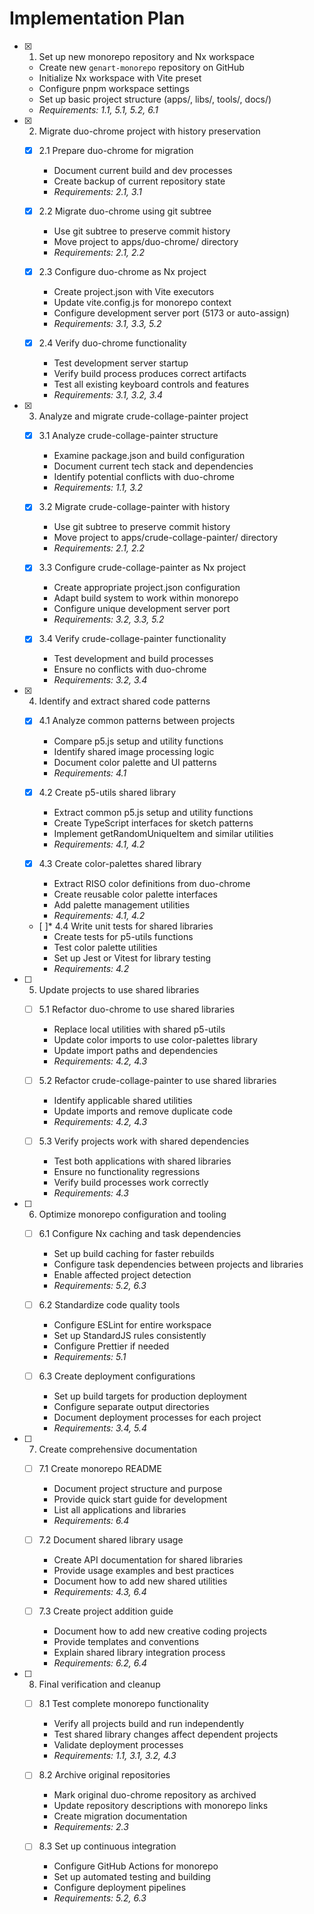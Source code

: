 # Implementation Plan

- [x] 1. Set up new monorepo repository and Nx workspace
  - Create new `genart-monorepo` repository on GitHub
  - Initialize Nx workspace with Vite preset
  - Configure pnpm workspace settings
  - Set up basic project structure (apps/, libs/, tools/, docs/)
  - _Requirements: 1.1, 5.1, 5.2, 6.1_

- [x] 2. Migrate duo-chrome project with history preservation
  - [x] 2.1 Prepare duo-chrome for migration
    - Document current build and dev processes
    - Create backup of current repository state
    - _Requirements: 2.1, 3.1_
  
  - [x] 2.2 Migrate duo-chrome using git subtree
    - Use git subtree to preserve commit history
    - Move project to apps/duo-chrome/ directory
    - _Requirements: 2.1, 2.2_
  
  - [x] 2.3 Configure duo-chrome as Nx project
    - Create project.json with Vite executors
    - Update vite.config.js for monorepo context
    - Configure development server port (5173 or auto-assign)
    - _Requirements: 3.1, 3.3, 5.2_
  
  - [x] 2.4 Verify duo-chrome functionality
    - Test development server startup
    - Verify build process produces correct artifacts
    - Test all existing keyboard controls and features
    - _Requirements: 3.1, 3.2, 3.4_

- [x] 3. Analyze and migrate crude-collage-painter project
  - [x] 3.1 Analyze crude-collage-painter structure
    - Examine package.json and build configuration
    - Document current tech stack and dependencies
    - Identify potential conflicts with duo-chrome
    - _Requirements: 1.1, 3.2_
  
  - [x] 3.2 Migrate crude-collage-painter with history
    - Use git subtree to preserve commit history
    - Move project to apps/crude-collage-painter/ directory
    - _Requirements: 2.1, 2.2_
  
  - [x] 3.3 Configure crude-collage-painter as Nx project
    - Create appropriate project.json configuration
    - Adapt build system to work within monorepo
    - Configure unique development server port
    - _Requirements: 3.2, 3.3, 5.2_
  
  - [x] 3.4 Verify crude-collage-painter functionality
    - Test development and build processes
    - Ensure no conflicts with duo-chrome
    - _Requirements: 3.2, 3.4_

- [x] 4. Identify and extract shared code patterns
  - [x] 4.1 Analyze common patterns between projects
    - Compare p5.js setup and utility functions
    - Identify shared image processing logic
    - Document color palette and UI patterns
    - _Requirements: 4.1_
  
  - [x] 4.2 Create p5-utils shared library
    - Extract common p5.js setup and utility functions
    - Create TypeScript interfaces for sketch patterns
    - Implement getRandomUniqueItem and similar utilities
    - _Requirements: 4.1, 4.2_
  
  - [x] 4.3 Create color-palettes shared library
    - Extract RISO color definitions from duo-chrome
    - Create reusable color palette interfaces
    - Add palette management utilities
    - _Requirements: 4.1, 4.2_
  
  - [ ]* 4.4 Write unit tests for shared libraries
    - Create tests for p5-utils functions
    - Test color palette utilities
    - Set up Jest or Vitest for library testing
    - _Requirements: 4.2_

- [ ] 5. Update projects to use shared libraries
  - [ ] 5.1 Refactor duo-chrome to use shared libraries
    - Replace local utilities with shared p5-utils
    - Update color imports to use color-palettes library
    - Update import paths and dependencies
    - _Requirements: 4.2, 4.3_
  
  - [ ] 5.2 Refactor crude-collage-painter to use shared libraries
    - Identify applicable shared utilities
    - Update imports and remove duplicate code
    - _Requirements: 4.2, 4.3_
  
  - [ ] 5.3 Verify projects work with shared dependencies
    - Test both applications with shared libraries
    - Ensure no functionality regressions
    - Verify build processes work correctly
    - _Requirements: 4.3_

- [ ] 6. Optimize monorepo configuration and tooling
  - [ ] 6.1 Configure Nx caching and task dependencies
    - Set up build caching for faster rebuilds
    - Configure task dependencies between projects and libraries
    - Enable affected project detection
    - _Requirements: 5.2, 6.3_
  
  - [ ] 6.2 Standardize code quality tools
    - Configure ESLint for entire workspace
    - Set up StandardJS rules consistently
    - Configure Prettier if needed
    - _Requirements: 5.1_
  
  - [ ] 6.3 Create deployment configurations
    - Set up build targets for production deployment
    - Configure separate output directories
    - Document deployment processes for each project
    - _Requirements: 3.4, 5.4_

- [ ] 7. Create comprehensive documentation
  - [ ] 7.1 Create monorepo README
    - Document project structure and purpose
    - Provide quick start guide for development
    - List all applications and libraries
    - _Requirements: 6.4_
  
  - [ ] 7.2 Document shared library usage
    - Create API documentation for shared libraries
    - Provide usage examples and best practices
    - Document how to add new shared utilities
    - _Requirements: 4.3, 6.4_
  
  - [ ] 7.3 Create project addition guide
    - Document how to add new creative coding projects
    - Provide templates and conventions
    - Explain shared library integration process
    - _Requirements: 6.2, 6.4_

- [ ] 8. Final verification and cleanup
  - [ ] 8.1 Test complete monorepo functionality
    - Verify all projects build and run independently
    - Test shared library changes affect dependent projects
    - Validate deployment processes
    - _Requirements: 1.1, 3.1, 3.2, 4.3_
  
  - [ ] 8.2 Archive original repositories
    - Mark original duo-chrome repository as archived
    - Update repository descriptions with monorepo links
    - Create migration documentation
    - _Requirements: 2.3_
  
  - [ ] 8.3 Set up continuous integration
    - Configure GitHub Actions for monorepo
    - Set up automated testing and building
    - Configure deployment pipelines
    - _Requirements: 5.2, 6.3_